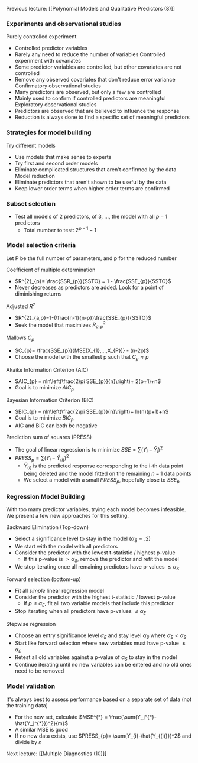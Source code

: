Previous lecture: [[Polynomial Models and Qualitative Predictors (8)]]


### Experiments and observational studies

Purely controlled experiment
- Controlled predictor variables
- Rarely any need to reduce the number of variables
	Controlled experiment with covariates
- Some predictor variables are controlled, but other covariates are not controlled
- Remove any observed covariates that don't reduce error variance
Confirmatory observational studies
- Many predictors are observed, but only a few are controlled
- Mainly used to confirm if controlled predictors are meaningful
Exploratory observational studies
- Predictors are observed that are believed to influence the response
- Reduction is always done to find a specific set of meaningful predictors

### Strategies for model building

Try different models
- Use models that make sense to experts
- Try first and second order models
- Eliminate complicated structures that aren't confirmed by the data
Model reduction
- Eliminate predictors that aren't shown to be useful by the data
- Keep lower order terms when higher order terms are confirmed

### Subset selection

- Test all models of 2 predictors, of 3, ..., the model with all $p-1$  predictors
	- Total number to test: $2^{p-1}-1$

### Model selection criteria

Let P be the full number of parameters, and p for the reduced number

Coefficient of multiple determination
- $R^{2}_{p}= \frac{SSR_{p}}{SSTO} = 1 - \frac{SSE_{p}}{SSTO}$
- Never decreases as predictors are added. Look for a point of diminishing returns

Adjusted $R^2$
- $R^{2}_{a,p}=1-(\frac{n-1}{n-p})\frac{SSE_{p}}{SSTO}$
- Seek the model that maximizes $R^2_{a,p}$

Mallows $C_p$
- $C_{p}= \frac{SSE_{p}}{MSE(X_{1},...,X_{P})} - (n-2p)$
- Choose the model with the smallest p such that $C_{p}\approx p$

Akaike Information Criterion (AIC)
- $AIC_{p} = nln\left(\frac{2\pi SSE_{p}}{n}\right)+ 2(p+1)+n$
- Goal is to minimize $AIC_p$

Bayesian Information Criterion (BIC)
- $BIC_{p} = nln\left(\frac{2\pi SSE_{p}}{n}\right)+ ln(n)(p+1)+n$
- Goal is to minimize $BIC_p$
- AIC and BIC can both be negative

Prediction sum of squares (PRESS)
- The goal of linear regression is to minimize $SSE = \sum(Y_{i}-\hat{Y}_{i})^2$
- $PRESS_{p} = \sum(Y_{i}-\hat{Y}_{(i)})^2$
	- $\hat{Y}_{(i)}$ is the predicted response corresponding to the i-th data point being deleted and the model fitted on the remaining $n-1$ data points
	- We select a model with a small $PRESS_{p}$, hopefully close to $SSE_{p}$

### Regression Model Building

With too many predictor variables, trying each model becomes infeasible. We present a few new approaches for this setting.

Backward Elimination (Top-down)
- Select a significance level to stay in the model ($\alpha_{S} = .2$)
- We start with the model with all predictors
- Consider the predictor with the lowest t-statistic / highest p-value
	- If this p-value is $>\alpha_S$, remove the predictor and refit the model
- We stop iterating once all remaining predictors have p-values $\leq \alpha_S$

Forward selection (bottom-up)
- Fit all *simple* linear regression model
- Consider the predictor with the highest t-statistic / lowest p-value
	- If $p \leq \alpha_{E}$, fit all two variable models that include this predictor
- Stop iterating when all predictors have p-values $\leq \alpha_E$

Stepwise regression
- Choose an entry significance level $\alpha_E$ and stay level $\alpha_S$ where $\alpha_{E} < \alpha_S$
- Start like forward selection where new variables must have p-value $\leq \alpha_E$
- Retest all old variables against a p-value of $\alpha_S$ to stay in the model
- Continue iterating until no new variables can be entered and no old ones need to be removed

### Model validation

It's always best to assess performance based on a separate set of data (not the training data)
- For the new set, calculate $MSE^{*} = \frac{\sum(Y_j^{*}-\hat{Y_j^{*}})^2}{m}$
- A similar MSE is good
- If no new data exists, use $PRESS_{p}= \sum(Y_{i}-\hat{Y_{(i)}})^2$ and divide by $n$


Next lecture: [[Multiple Diagnostics (10)]]